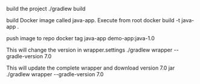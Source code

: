 build the project
./gradlew build

build Docker image called java-app. Execute from root
docker build -t java-app .

push image to repo
docker tag java-app demo-app:java-1.0

This will change the version in wrapper.settings
./gradlew wrapper --gradle-version 7.0

This will update the complete wrapper and download version 7.0 jar
./gradlew wrapper --gradle-version 7.0
